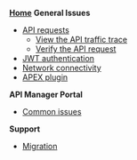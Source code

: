 
[**Home**](/docs/home.md)
**General Issues**
- [API requests](/docs/logs/debugging-API-issues.md)
    - [View the API traffic trace](/docs/logs/view-the-traffic-trace.md)
    - [Verify the API request](/docs/logs/verify-api-request.md)
- [JWT authentication](/docs/jwt/error-codes.md)
- [Network connectivity](docs/networking/networking-issues.md)
- [APEX plugin](/migration/plugin.md)

**API Manager Portal**
- [Common issues](/docs/manager-portal/common-issues.md)

**Support**
- [Migration](/migration/support.md)

<!-- 
**API issues**
- [API requests](/docs/logs/debugging-API-issues.md)
**Networking issues**
- [Network connectivity](/docs/networking/network-issues.md)
- [TLS support](/docs/networking/tls-support.md)
**API Manager Portal**
- [Common issues](/docs/manager-portal/common-issues.md)
**Support**
- [Contact us](/docs/contact-us.md)

---------------------------------------------------------------------------

- [Overview](docs/home.md)

- [API logs](/docs/logs/api-logs.md)
    - [Debugging API issues](/docs/logs/debugging-API-issues.md.md)
    - [Filtering common Issues](/docs/logs/filtering-common-issues.md)

- [Contact us](/docs/contact-us.md)
-->